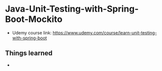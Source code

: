 # Java-Unit-Testing-with-Spring-Boot-Mockito
- Udemy course link: https://www.udemy.com/course/learn-unit-testing-with-spring-boot

## Things learned
- 
